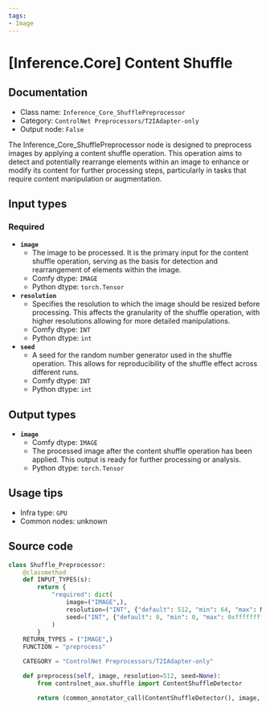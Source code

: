 ```yaml
---
tags:
- Image
---
```


# [Inference.Core] Content Shuffle
## Documentation
- Class name: `Inference_Core_ShufflePreprocessor`
- Category: `ControlNet Preprocessors/T2IAdapter-only`
- Output node: `False`

The Inference_Core_ShufflePreprocessor node is designed to preprocess images by applying a content shuffle operation. This operation aims to detect and potentially rearrange elements within an image to enhance or modify its content for further processing steps, particularly in tasks that require content manipulation or augmentation.
## Input types
### Required
- **`image`**
    - The image to be processed. It is the primary input for the content shuffle operation, serving as the basis for detection and rearrangement of elements within the image.
    - Comfy dtype: `IMAGE`
    - Python dtype: `torch.Tensor`
- **`resolution`**
    - Specifies the resolution to which the image should be resized before processing. This affects the granularity of the shuffle operation, with higher resolutions allowing for more detailed manipulations.
    - Comfy dtype: `INT`
    - Python dtype: `int`
- **`seed`**
    - A seed for the random number generator used in the shuffle operation. This allows for reproducibility of the shuffle effect across different runs.
    - Comfy dtype: `INT`
    - Python dtype: `int`
## Output types
- **`image`**
    - Comfy dtype: `IMAGE`
    - The processed image after the content shuffle operation has been applied. This output is ready for further processing or analysis.
    - Python dtype: `torch.Tensor`
## Usage tips
- Infra type: `GPU`
- Common nodes: unknown


## Source code
```python
class Shuffle_Preprocessor:
    @classmethod
    def INPUT_TYPES(s):
        return {
            "required": dict(
                image=("IMAGE",),
                resolution=("INT", {"default": 512, "min": 64, "max": MAX_RESOLUTION, "step": 64}),
                seed=("INT", {"default": 0, "min": 0, "max": 0xffffffffffffffff})
            )
        }
    RETURN_TYPES = ("IMAGE",)
    FUNCTION = "preprocess"

    CATEGORY = "ControlNet Preprocessors/T2IAdapter-only"

    def preprocess(self, image, resolution=512, seed=None):
        from controlnet_aux.shuffle import ContentShuffleDetector

        return (common_annotator_call(ContentShuffleDetector(), image, resolution=resolution, seed=seed), )

```
